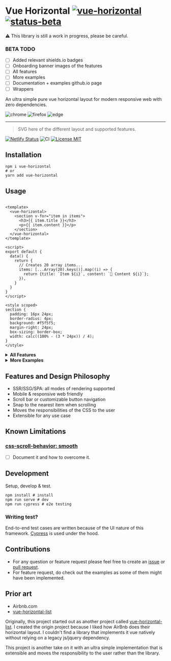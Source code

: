 # Vue Horizontal [![vue-horizontal](https://img.shields.io/npm/v/vue-horizontal.svg)](https://www.npmjs.com/package/vue-horizontal) [![status-beta](https://img.shields.io/badge/status-beta-red)](https://www.npmjs.com/package/vue-horizontal)

⚠️ This library is still a work in progress, please be careful.

### BETA TODO

- [ ] Added relevant shields.io badges
- [ ] Onboarding banner images of the features
- [ ] All features
- [ ] More examples
- [ ] Documentation + examples github.io page
- [ ] Wrappers

An ultra simple pure vue horizontal layout for modern responsive web with zero dependencies.

![chrome](https://github.com/fuxingloh/vue-horizontal/workflows/chrome/badge.svg)
![firefox](https://github.com/fuxingloh/vue-horizontal/workflows/firefox/badge.svg)
![edge](https://github.com/fuxingloh/vue-horizontal/workflows/edge/badge.svg)

---

> SVG here of the different layout and supported features.

[![Netlify Status](https://api.netlify.com/api/v1/badges/a0be1d4c-97ed-455b-abcb-7c9e64acb0b5/deploy-status)](https://app.netlify.com/sites/vue-horizontal/deploys)
![CI](https://github.com/fuxingloh/vue-horizontal/workflows/CI/badge.svg)
[![License MIT](https://img.shields.io/github/license/fuxingloh/vue-horizontal)](https://github.com/fuxingloh/vue-horizontal/blob/main/LICENSE)

## Installation

```shell
npm i vue-horizontal
# or
yarn add vue-horizontal
```

## Usage

```vue

<template>
  <vue-horizontal>
    <section v-for="item in items">
      <h3>{{ item.title }}</h3>
      <p>{{ item.content }}</p>
    </section>
  </vue-horizontal>
</template>

<script>
export default {
  data() {
    return {
      // Creates 20 array items...
      items: [...Array(20).keys()].map((i) => {
        return {title: `Item ${i}`, content: `🚀 Content ${i}`};
      }),
    }
  }
}
</script>

<style scoped>
section {
  padding: 16px 24px;
  border-radius: 4px;
  background: #f5f5f5;
  margin-right: 24px;
  box-sizing: border-box;
  width: calc((100% - (3 * 24px)) / 4);
}
</style>
```

<details>
<summary><b>All Features</b></summary>

```vue

<template>
  <vue-horizontal>
    <section v-for="item in items">
      {{item}}
    </section>
  </vue-horizontal>
</template>

<script>
export default {
  data() {
    return {}
  }
}
</script>

<style scoped>
section {
}
</style>
```

</details>

<details>
<summary><b>More Examples</b></summary>

- [ ] Link to examples/documentations?

</details>

## Features and Design Philosophy

- SSR/SSG/SPA: all modes of rendering supported
- Mobile & responsive web friendly
- Scroll bar or customizable button navigation
- Snap to the nearest item when scrolling
- Moves the responsibilities of the CSS to the user
- Extensible for any use case

## Known Limitations

### [css-scroll-behavior: smooth](https://caniuse.com/css-scroll-behavior)

- [ ] Document it and how to overcome it. 
 

## Development

Setup, develop & test.

```shell
npm install # install
npm run serve # dev
npm run cypress # e2e testing
```

### Writing test?

End-to-end test cases are written because of the UI nature of this framework.
[Cypress](https://www.cypress.io/) is used under the hood.

## Contributions

- For any question or feature request please feel free to create
  an [issue](https://github.com/fuxingloh/vue-horizontal/issues/new)
  or [pull request](https://github.com/fuxingloh/vue-horizontal/pulls).
- For feature request, do check out the examples as some of them might have been implemented.

## Prior art

- Airbnb.com
- [vue-horizontal-list](https://github.com/fuxingloh/vue-horizontal-list)

Originally, this project started out as another project
called [vue-horizontal-list](https://github.com/fuxingloh/vue-horizontal-list). I created the origin project because I
liked how AirBnb does their horizontal layout. I couldn't find a library that implements it vue natively without relying
on a legacy js/jquery dependency.

This project is another take on it with an ultra simple implementation that is extensible and moves the responsibility
to the user rather than the library.
